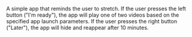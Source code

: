 A simple app that reminds the user to stretch.
If the user presses the left button ("I'm ready"), the app will play one of two videos based on the specified app launch parameters.
If the user presses the right button ("Later"), the app will hide and reappear after 10 minutes.
